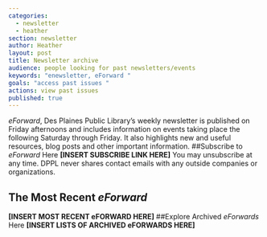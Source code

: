 ```yaml
---
categories: 
  - newsletter
  - heather
section: newsletter
author: Heather
layout: post
title: Newsletter archive
audience: people looking for past newsletters/events
keywords: "enewsletter, eForward "
goals: "access past issues "
actions: view past issues
published: true
---
```



_eForward_, Des Plaines Public Library’s weekly newsletter is published on Friday afternoons and includes information on events taking place the following Saturday through Friday.  It also highlights new and useful resources, blog posts and other important information. 
##Subscribe to _eForward_ Here **[INSERT SUBSCRIBE LINK HERE]**
You may unsubscribe at any time. DPPL never shares contact emails with any outside companies or organizations.  
## The Most Recent _eForward_ 
**[INSERT MOST RECENT eFORWARD HERE]**
##Explore Archived _eForwards_ Here 
**[INSERT LISTS OF ARCHIVED eFORWARDS HERE]**